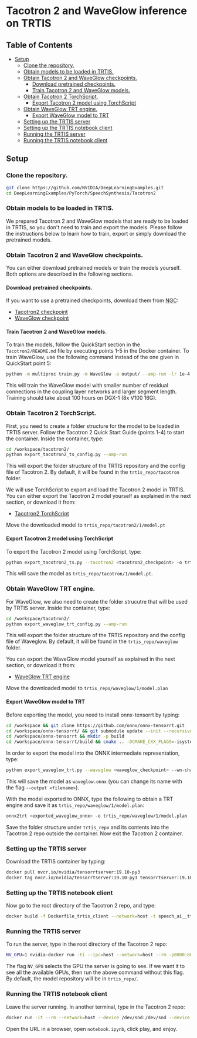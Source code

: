 
# Tacotron 2 and WaveGlow inference on TRTIS

## Table of Contents
* [Setup](#setup)
   * [Clone the repository.](#clone-the-repository)
   * [Obtain models to be loaded in TRTIS.](#obtain-models-to-be-loaded-in-trtis)
   * [Obtain Tacotron 2 and WaveGlow checkpoints.](#obtain-tacotron-2-and-waveglow-checkpoints)
      * [Download pretrained checkpoints.](#download-pretrained-checkpoints)
      * [Train Tacotron 2 and WaveGlow models.](#train-tacotron-2-and-waveglow-models)
   * [Obtain Tacotron 2 TorchScript.](#obtain-tacotron-2-torchscript)
      * [Export Tacotron 2 model using TorchScript](#export-tacotron-2-model-using-torchscript)
   * [Obtain WaveGlow TRT engine.](#obtain-waveglow-trt-engine)
      * [Export WaveGlow model to TRT](#export-waveglow-model-to-trt)
   * [Setting up the TRTIS server](#setting-up-the-trtis-server)
   * [Setting up the TRTIS notebook client](#setting-up-the-trtis-notebook-client)
   * [Running the TRTIS server](#running-the-trtis-server)
   * [Running the TRTIS notebook client](#running-the-trtis-notebook-client)

## Setup

### Clone the repository.
```bash
git clone https://github.com/NVIDIA/DeepLearningExamples.git
cd DeepLearningExamples/PyTorch/SpeechSynthesis/Tacotron2
```

### Obtain models to be loaded in TRTIS.

We prepared Tacotron 2 and WaveGlow models that are ready to be loaded in TRTIS,
so you don't need to train and export the models. Please follow the instructions 
below to learn how to train, export or simply download the pretrained models.

### Obtain Tacotron 2 and WaveGlow checkpoints.

You can either download pretrained models or train the models yourself. Both
options are described in the following sections.

#### Download pretrained checkpoints.

If you want to use a pretrained checkpoints, download them from [NGC](https://ngc.nvidia.com/catalog/models):

- [Tacotron2 checkpoint](https://ngc.nvidia.com/models/nvidia:tacotron2pyt_fp16)
- [WaveGlow checkpoint](https://ngc.nvidia.com/models/nvidia:waveglow256pyt_fp16)


#### Train Tacotron 2 and WaveGlow models.

To train the models, follow the QuickStart section in the `Tacotron2/README.md`
file by executing points 1-5 in the Docker container. To train WaveGlow, use
the following command instead of the one given in QuickStart point 5:

```bash
python -m multiproc train.py -m WaveGlow -o output/ --amp-run -lr 1e-4 --epochs 2001 --wn-channels 256 -bs 12 --segment-length 16000 --weight-decay 0 --grad-clip-thresh 65504.0 --cudnn-benchmark --cudnn-enabled --log-file output/nvlog.json
```

This will train the WaveGlow model with smaller number of residual connections
in the coupling layer networks and larger segment length. Training should take 
about 100 hours on DGX-1 (8x V100 16G).

### Obtain Tacotron 2 TorchScript.

First, you need to create a folder structure for the model to be loaded in TRTIS server.
Follow the Tacotron 2 Quick Start Guide (points 1-4) to start the container.
Inside the container, type:
```bash
cd /workspace/tacotron2/
python export_tacotron2_ts_config.py --amp-run
```

This will export the folder structure of the TRTIS repository and the config file of Tacotron 2. 
By default, it will be found in the `trtis_repo/tacotron` folder.

We will use TorchScript to export and load the Tacotron 2 model in TRTIS.
You can either  export the Tacotron 2 model yourself as explained in the next section, or download it from:
- [Tacotron2 TorchScript](https://ngc.nvidia.com/models/nvidia:tacotron2pyt_jit_fp16)

Move the downloaded model to `trtis_repo/tacotron2/1/model.pt`

#### Export Tacotron 2 model using TorchScript

To export the Tacotron 2 model using TorchScript, type:
```bash
python export_tacotron2_ts.py --tacotron2 <tacotron2_checkpoint> -o trtis_repo/tacotron2/1/model.pt --amp-run
```

This will save the model as ``trtis_repo/tacotron/1/model.pt``.

### Obtain WaveGlow TRT engine.

For WaveGlow, we also need to create the folder strucutre that will be used by TRTIS server. 
Inside the container, type:
```bash
cd /workspace/tacotron2/
python export_waveglow_trt_config.py --amp-run
```

This will export the folder structure of the TRTIS repository and the config file of Waveglow. 
By default, it will be found in the `trtis_repo/waveglow` folder.

You can export the WaveGlow model yourself as explained in the next section, or download it from:
- [WaveGlow TRT engine](https://ngc.nvidia.com/models/nvidia:waveglow256pyt_trt_fp16)

Move the downloaded model to `trtis_repo/waveglow/1/model.plan`

#### Export WaveGlow model to TRT

Before exporting the model, you need to install onnx-tensorrt by typing:
```bash
cd /workspace && git clone https://github.com/onnx/onnx-tensorrt.git
cd /workspace/onnx-tensorrt/ && git submodule update --init --recursive
cd /workspace/onnx-tensorrt && mkdir -p build
cd /workspace/onnx-tensorrt/build && cmake .. -DCMAKE_CXX_FLAGS=-isystem\ /usr/local/cuda/include && make -j12 && make install
```

In order to export the model into the ONNX intermediate representation, type:

```bash
python export_waveglow_trt.py --waveglow <waveglow_checkpoint> --wn-channels 256 --amp-run
```

This will save the model as `waveglow.onnx` (you can change its name with the flag `--output <filename>`).

With the model exported to ONNX, type the following to obtain a TRT engine and save it as `trtis_repo/waveglow/1/model.plan`:

```bash
onnx2trt <exported_waveglow_onnx> -o trtis_repo/waveglow/1/model.plan -b 1 -w 8589934592
```
Save the folder structure under `trtis_repo` and its contents into the Tacotron 2 repo outside the container. Now exit the Tacotron 2 container.

### Setting up the TRTIS server

Download the TRTIS container by typing:
```bash
docker pull nvcr.io/nvidia/tensorrtserver:19.10-py3
docker tag nvcr.io/nvidia/tensorrtserver:19.10-py3 tensorrtserver:19.10
```

### Setting up the TRTIS notebook client

Now go to the root directory of the Tacotron 2 repo, and type: 

```bash
docker build -f Dockerfile_trtis_client --network=host -t speech_ai__tts_only:demo .
```

### Running the TRTIS server

To run the server, type in the root directory of the Tacotron 2 repo:
```bash
NV_GPU=1 nvidia-docker run -ti --ipc=host --network=host --rm -p8000:8000 -p8001:8001 -v $PWD/trtis_repo/:/models tensorrtserver:19.10 trtserver --model-store=/models --log-verbose 1
```

The flag `NV_GPU` selects the GPU the server is going to see. If we want it to see all the available GPUs, then run the above command without this flag.
By default, the model repository will be in `trtis_repo/`.

### Running the TRTIS notebook client

Leave the server running. In another terminal, type in the Tacotron 2 repo:
```bash
docker run -it --rm --network=host --device /dev/snd:/dev/snd --device /dev/usb:/dev/usb speech_ai__tts_only:demo bash ./run_this.sh
```

Open the URL in a browser, open `notebook.ipynb`, click play, and enjoy.

